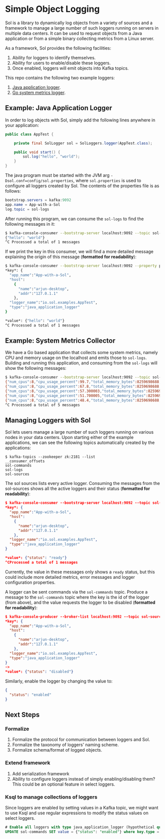 # Simple Object Logging

Sol is a library to dynamically log objects from a variety of sources and a framework to manage a large number of
such loggers running on servers in multiple data centers. It can be used to request objects from a Java application
or from a simple binary collecting metrics from a Linux server.

As a framework, Sol provides the following facilities:

1. Ability for loggers to identify themselves.
2. Ability for users to enable/disable these loggers.
3. Once enabled, loggers will emit objects into Kafka topics.

This repo contains the following two example loggers:

1. [Java application logger](sol-client/src/main/java/io/sol/).
2. [Go system metrics logger](go-sol/system-metrics/).

## Example: Java Application Logger

In order to log objects with Sol, simply add the following lines anywhere in your application:

```java
public class AppTest {

    private final SolLogger sol = SolLoggers.logger(AppTest.class);

    public void start() {
        sol.log("hello", "world");
    }
}
```

The java program must be started with the JVM arg `-Dsol.conf=config/sol.properties`, where `sol.properties` is used to
configure all loggers created by Sol. The contents of the properties file is as follows:

```java
bootstrap.servers = kafka:9092
app.name = App-with-a-Sol
log.topic = sol-logs
```

After running this program, we can consume the `sol-logs` to find the following messages in it:

```bash
$ kafka-console-consumer --bootstrap-server localhost:9092 --topic sol-logs --from-beginning
{"hello": "world"}
^C Processed a total of 1 messages
```

If we print the key in this consumer, we will find a more detailed message explaining the origin of this message (**formatted for readability**):

```bash
$ kafka-console-consumer --bootstrap-server localhost:9092 --property print.key=true --topic sol-logs --from-beginning
*key*: {
  "app_name":"App-with-a-Sol",
  "host":
    {
      "name":"arjun-desktop",
      "addr":"127.0.1.1"
    },
  "logger_name":"io.sol.examples.AppTest",
  "type":"java_application_logger"
}

*value*: {"hello": "world"}
^C Processed a total of 1 messages
```

## Example: System Metrics Collector

We have a Go based application that collects some system metrics, namely CPU and memory usage on the localhost and emits
those to `sol-logs`. Building and running this application, and consuming from the `sol-logs` will show the following messages:

```bash
$ kafka-console-consumer --bootstrap-server localhost:9092 --topic sol-logs --from-beginning
{"num_cpus":8,"cpu_usage_percent":99.7,"total_memory_bytes":8259698688,"free_memory_bytes":635236352,"free_memory_percent":7.6907935,"ts_millis":1546502663341}
{"num_cpus":8,"cpu_usage_percent":67.8,"total_memory_bytes":8259698688,"free_memory_bytes":634093568,"free_memory_percent":7.6769576,"ts_millis":1546502668359}
{"num_cpus":8,"cpu_usage_percent":57.300003,"total_memory_bytes":8259698688,"free_memory_bytes":629657600,"free_memory_percent":7.6232514,"ts_millis":1546502673375}
{"num_cpus":8,"cpu_usage_percent":51.700005,"total_memory_bytes":8259698688,"free_memory_bytes":625836032,"free_memory_percent":7.576984,"ts_millis":1546502678392}
{"num_cpus":8,"cpu_usage_percent":48.4,"total_memory_bytes":8259698688,"free_memory_bytes":624066560,"free_memory_percent":7.555561,"ts_millis":1546502683408}
^C Processed a total of 5 messages
```
## Managing Loggers with Sol

Sol lets users manage a large number of such loggers running on various nodes in your data centers. Upon starting either of
the example applications, we can see the following topics automatically created by the applications:

```
$ kafka-topics --zookeeper zk:2181 --list
__consumer_offsets
sol-commands
sol-logs
sol-sources
```

The sol sources lists every active logger. Consuming the messages from the sol-sources shows all the active loggers and their status
(**formatted for readability**):

```json
$ kafka-console-consumer --bootstrap-server localhost:9092 --topic sol-sources --from-beginning --property print.key=true
*key*: {
  "app_name":"App-with-a-Sol",
  "host":
    {
      "name":"arjun-desktop",
      "addr":"127.0.1.1"
    },
  "logger_name":"io.sol.examples.AppTest",
  "type":"java_application_logger"
}

*value*: {"status": "ready"}
^CProcessed a total of 1 messages
```

Currently, the value in these messages only shows a `ready` status, but this could include more detailed metrics, error messages and logger configuration properties.

A logger can be sent commands via the `sol-commands` topic. Produce a message to the `sol-commands` topic where the key
is the id of the logger (from above), and the value requests the logger to be disabled (**formatted for readability**):

```json
$ kafka-console-producer --broker-list localhost:9092 --topic sol-sources --property "key.separator=->"
*key*: {
  "app_name":"App-with-a-Sol",
  "host":
    {
      "name":"arjun-desktop",
      "addr":"127.0.1.1"
    },
  "logger_name":"io.sol.examples.AppTest",
  "type":"java_application_logger"
}
->
*value*: {"status": "disabled"}
```

Similarly, enable the logger by changing the value to:

```json
{
  "status": "enabled"
}
```

## Next Steps

### Formalize

1. Formalize the protocol for communication between loggers and Sol.
2. Formalize the taxonomy of loggers' naming scheme.
3. Formalize schema/format of logged objects.

### Extend framework

1. Add serialization framework
2. Ability to configure loggers instead of simply enabling/disabling them? This could be an optional feature in select loggers.

### Ksql to manage collections of loggers

Since loggers are enabled by setting values in a Kafka topic, we might want to use Ksql and use regular expressions to
modify the status values on select loggers.

```sql
# Enable all loggers with type java_application_logger (hypothetical query)
UPDATE sol-commands SET value = {"status": "enabled"} where key.type = "java_application_logger"
```
